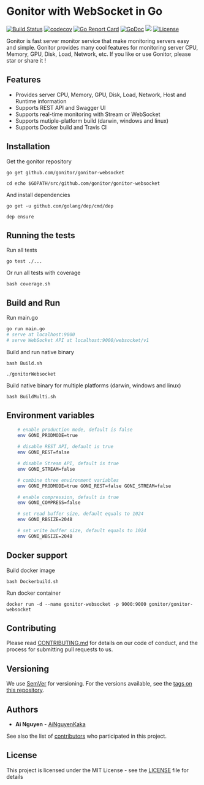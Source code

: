 # Gonitor with WebSocket in Go
[![Build Status](https://travis-ci.org/gonitor/gonitor-websocket.svg?branch=master)](https://travis-ci.org/gonitor/gonitor-websocket)
[![codecov](https://codecov.io/gh/gonitor/gonitor-websocket/branch/master/graph/badge.svg)](https://codecov.io/gh/gonitor/gonitor-websocket)
[![Go Report Card](https://goreportcard.com/badge/github.com/gonitor/gonitor-websocket)](https://goreportcard.com/report/github.com/gonitor/gonitor-websocket)
[![GoDoc](https://godoc.org/github.com/gonitor/gonitor-websocket?status.svg)](https://godoc.org/github.com/gonitor/gonitor-websocket)
[![](https://images.microbadger.com/badges/image/gonitor/gonitor-websocket.svg)](https://microbadger.com/images/gonitor/gonitor-websocket)
[![License](https://img.shields.io/badge/license-MIT-blue.svg)](https://github.com/gonitor/gonitor-websocket/blob/master/LICENSE)

Gonitor is fast server monitor service that make monitoring servers easy and simple. Gonitor provides many cool features for monitoring server CPU, Memory, GPU, Disk, Load, Network, etc. If you like or use Gonitor, please star or share it ! 

## Features
- Provides server CPU, Memory, GPU, Disk, Load, Network, Host and Runtime information
- Supports REST API and Swagger UI
- Supports real-time monitoring with Stream or WebSocket
- Supports mutiple-platform build (darwin, windows and linux)
- Supports Docker build and Travis CI

## Installation

Get the gonitor repository

```
go get github.com/gonitor/gonitor-websocket

cd echo $GOPATH/src/github.com/gonitor/gonitor-websocket
```

And install dependencies

```
go get -u github.com/golang/dep/cmd/dep

dep ensure
```

## Running the tests

Run all tests

```
go test ./...
```

Or run all tests with coverage

```
bash coverage.sh
```

## Build and Run

Run main.go
``` bash
go run main.go
# serve at localhost:9000
# serve WebSocket API at localhost:9000/websocket/v1
```

Build and run native binary

```
bash Build.sh

./gonitorWebsocket
```
Build native binary for multiple platforms (darwin, windows and linux)

```
bash BuildMulti.sh
```
## Environment variables

```bash
    # enable production mode, default is false
    env GONI_PRODMODE=true
    
    # disable REST API, default is true
    env GONI_REST=false

    # disable Stream API, default is true
    env GONI_STREAM=false

    # combine three environment variables
    env GONI_PRODMODE=true GONI_REST=false GONI_STREAM=false

    # enable compression, default is true
    env GONI_COMPRESS=false

    # set read buffer size, default equals to 1024
    env GONI_RBSIZE=2048

    # set write buffer size, default equals to 1024
    env GONI_WBSIZE=2048
```
## Docker support 

Build docker image

```
bash Dockerbuild.sh
```

Run docker container

```
docker run -d --name gonitor-websocket -p 9000:9000 gonitor/gonitor-websocket
```
## Contributing

Please read [CONTRIBUTING.md](CONTRIBUTING.md) for details on our code of conduct, and the process for submitting pull requests to us.

## Versioning

We use [SemVer](http://semver.org/) for versioning. For the versions available, see the [tags on this repository](https://github.com/gonitor/gonitor-websocket/tags). 

## Authors

* **Ai Nguyen** - [AiNguyenKaka](https://github.com/ainguyenkaka)

See also the list of [contributors](https://github.com/gonitor/gonitor-websocket/contributors) who participated in this project.

## License

This project is licensed under the MIT License - see the [LICENSE](LICENSE) file for details

